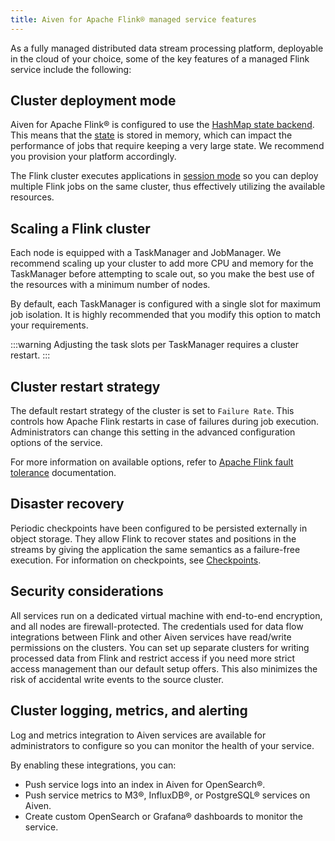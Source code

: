 ```yaml
---
title: Aiven for Apache Flink® managed service features
---
```


As a fully managed distributed data stream processing platform,
deployable in the cloud of your choice, some of the key features of a
managed Flink service include the following:

## Cluster deployment mode

Aiven for Apache Flink® is configured to use the [HashMap state
backend](https://ci.apache.org/projects/flink/flink-docs-stable/api/java/org/apache/flink/runtime/state/hashmap/HashMapStateBackend.html).
This means that the
[state](https://nightlies.apache.org/flink/flink-docs-stable/docs/concepts/stateful-stream-processing/#what-is-state)
is stored in memory, which can impact the performance of jobs that
require keeping a very large state. We recommend you provision your
platform accordingly.

The Flink cluster executes applications in [session
mode](https://nightlies.apache.org/flink/flink-docs-stable/docs/deployment/overview/#session-mode)
so you can deploy multiple Flink jobs on the same cluster, thus
effectively utilizing the available resources.

## Scaling a Flink cluster

Each node is equipped with a TaskManager and JobManager. We recommend
scaling up your cluster to add more CPU and memory for the TaskManager
before attempting to scale out, so you make the best use of the
resources with a minimum number of nodes.

By default, each TaskManager is configured with a single slot for
maximum job isolation. It is highly recommended that you modify this
option to match your requirements.

:::warning
Adjusting the task slots per TaskManager requires a cluster restart.
:::

## Cluster restart strategy

The default restart strategy of the cluster is set to `Failure Rate`.
This controls how Apache Flink restarts in case of failures during job
execution. Administrators can change this setting in the advanced
configuration options of the service.

For more information on available options, refer to [Apache Flink fault
tolerance](https://nightlies.apache.org/flink/flink-docs-master/docs/deployment/config/#fault-tolerance)
documentation.

## Disaster recovery

Periodic checkpoints have been configured to be persisted externally in
object storage. They allow Flink to recover states and positions in the
streams by giving the application the same semantics as a failure-free
execution. For information on checkpoints, see
[Checkpoints](/docs/products/flink/concepts/checkpoints).

## Security considerations

All services run on a dedicated virtual machine with end-to-end
encryption, and all nodes are firewall-protected. The credentials used
for data flow integrations between Flink and other Aiven services have
read/write permissions on the clusters. You can set up separate clusters
for writing processed data from Flink and restrict access if you need
more strict access management than our default setup offers. This also
minimizes the risk of accidental write events to the source cluster.

## Cluster logging, metrics, and alerting

Log and metrics integration to Aiven services are available for
administrators to configure so you can monitor the health of your
service.

By enabling these integrations, you can:

-   Push service logs into an index in Aiven for OpenSearch®.
-   Push service metrics to M3®, InfluxDB®, or PostgreSQL® services on
    Aiven.
-   Create custom OpenSearch or Grafana® dashboards to monitor the
    service.
